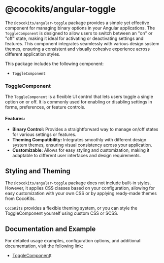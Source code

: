 # @cocokits/angular-toggle
The `@cocokits/angular-toggle` package provides a simple yet effective component for managing binary options in your Angular applications. The `ToggleComponent` is designed to allow users to switch between an "on" or "off" state, making it ideal for activating or deactivating settings and features. This component integrates seamlessly with various design system themes, ensuring a consistent and visually cohesive experience across different application styles.

This package includes the following component:

- `ToggleComponent`


### ToggleComponent
The `ToggleComponent` is a flexible UI control that lets users toggle a single option on or off. It is commonly used for enabling or disabling settings in forms, preferences, or feature controls.

#### Features:
- **Binary Control:** Provides a straightforward way to manage on/off states for various settings or features.
- **Theming Compatibility:** Integrates smoothly with different design system themes, ensuring visual consistency across your application.
- **Customizable:** Allows for easy styling and customization, making it adaptable to different user interfaces and design requirements.

 
## Styling and Theming
The `@cocokits/angular-toggle` package does not include built-in styles. However, it applies CSS classes based on your configuration, allowing for easy customization with your own CSS or by applying ready-made themes from CocoKits.

`CocoKits` provides a flexible theming system, or you can style the ToggleComponent yourself using custom CSS or SCSS.

## Documentation and Example
For detailed usage examples, configuration options, and additional documentation, visit the following link:
- [ToggleComponent](https://angular-docs.cocokits.com/?path=/docs/ui-components-toggle--docs)t
